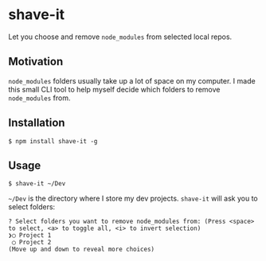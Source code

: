 # shave-it

Let you choose and remove `node_modules` from selected local repos.

## Motivation

`node_modules` folders usually take up a lot of space on my computer. I made this small CLI tool to help myself decide which folders to remove `node_modules` from.

## Installation

```
$ npm install shave-it -g
```

## Usage

```
$ shave-it ~/Dev
```

`~/Dev` is the directory where I store my dev projects. `shave-it` will ask you to select folders:

```
? Select folders you want to remove node_modules from: (Press <space> to select, <a> to toggle all, <i> to invert selection)
❯◯ Project 1
 ◯ Project 2
(Move up and down to reveal more choices)
```
